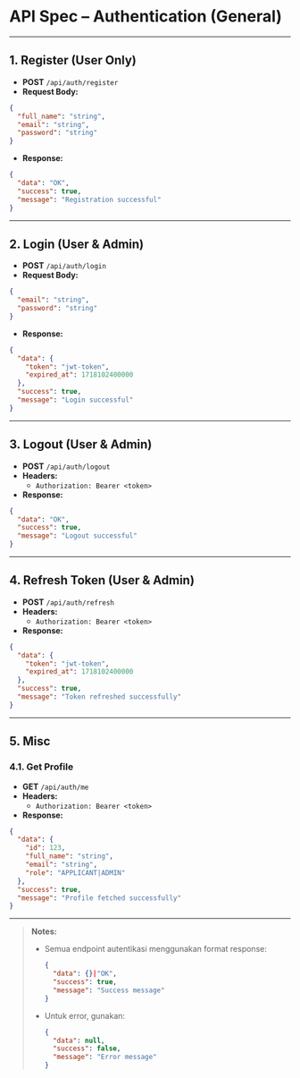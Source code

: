 # API Spec – Authentication (General)

---

## 1. Register (User Only)
- **POST** `/api/auth/register`
- **Request Body:**
```json
{
  "full_name": "string",
  "email": "string",
  "password": "string"
}
```
- **Response:**
```json
{
  "data": "OK",
  "success": true,
  "message": "Registration successful"
}
```

---

## 2. Login (User & Admin)
- **POST** `/api/auth/login`
- **Request Body:**
```json
{
  "email": "string",
  "password": "string"
}
```
- **Response:**
```json
{
  "data": {
    "token": "jwt-token",
    "expired_at": 1718102400000
  },
  "success": true,
  "message": "Login successful"
}
```

---

## 3. Logout (User & Admin)

- **POST** `/api/auth/logout`
- **Headers:**
  - `Authorization: Bearer <token>`
- **Response:**
```json
{
  "data": "OK",
  "success": true,
  "message": "Logout successful"
}
```

---

## 4. Refresh Token (User & Admin)


- **POST** `/api/auth/refresh`
- **Headers:**
  - `Authorization: Bearer <token>`
- **Response:**
```json
{
  "data": {
    "token": "jwt-token",
    "expired_at": 1718102400000
  },
  "success": true,
  "message": "Token refreshed successfully"
}
```

---

## 5. Misc

### 4.1. Get Profile
- **GET** `/api/auth/me`
- **Headers:**
  - `Authorization: Bearer <token>`
- **Response:**
```json
{
  "data": {
    "id": 123,
    "full_name": "string",
    "email": "string",
    "role": "APPLICANT|ADMIN"
  },
  "success": true,
  "message": "Profile fetched successfully"
}
```

---

> **Notes:**
> - Semua endpoint autentikasi menggunakan format response:
>   ```json
>   {
>     "data": {}|"OK",
>     "success": true,
>     "message": "Success message"
>   }
>   ```
> - Untuk error, gunakan:
>   ```json
>   {
>     "data": null,
>     "success": false,
>     "message": "Error message"
>   }
>   ```
